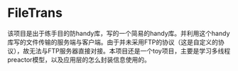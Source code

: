 # FileTrans

该项目是出于练手目的防handy库，写的一个简易的handy库。并利用这个handy库写的文件传输的服务端与客户端。由于并未采用FTP的协议（这是自定义的协议），故无法与FTP服务器直接对接。本项目还是一个toy项目，主要是学习多线程preactor模型，以及应用层的怎么封装信息使用的。













